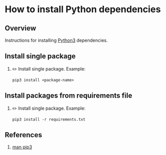 # How to install Python dependencies

## Overview

Instructions for installing [Python3](https://www.python.org/) dependencies.

## Install single package

1. :pencil2: Install single package.
   Example:

    ```console
    pip3 install <package-name>
    ```

## Install packages from requirements file

1. :pencil2: Install single package.
   Example:

    ```console
    pip3 install -r requirements.txt
    ```

## References

1. [man pip3](https://manpages.debian.org/jessie/python3-pip/pip3.1)
